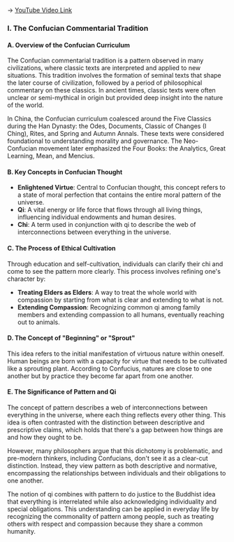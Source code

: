 -> [YouTube Video Link](https://www.youtube.com/watch?v=u_q4_BfmMzE&list=PLFZtry6b0WR7o6UF9_7jZwW_YtptlDm8P&index=18&pp=iAQB)

### I. The Confucian Commentarial Tradition
#### A. Overview of the Confucian Curriculum

The Confucian commentarial tradition is a pattern observed in many civilizations, where classic texts are interpreted and applied to new situations. This tradition involves the formation of seminal texts that shape the later course of civilization, followed by a period of philosophical commentary on these classics. In ancient times, classic texts were often unclear or semi-mythical in origin but provided deep insight into the nature of the world.

In China, the Confucian curriculum coalesced around the Five Classics during the Han Dynasty: the Odes, Documents, Classic of Changes (I Ching), Rites, and Spring and Autumn Annals. These texts were considered foundational to understanding morality and governance. The Neo-Confucian movement later emphasized the Four Books: the Analytics, Great Learning, Mean, and Mencius.

#### B. Key Concepts in Confucian Thought

*   **Enlightened Virtue**: Central to Confucian thought, this concept refers to a state of moral perfection that contains the entire moral pattern of the universe.
*   **Qi**: A vital energy or life force that flows through all living things, influencing individual endowments and human desires.
*   **Chi**: A term used in conjunction with qi to describe the web of interconnections between everything in the universe.

#### C. The Process of Ethical Cultivation

Through education and self-cultivation, individuals can clarify their chi and come to see the pattern more clearly. This process involves refining one's character by:

*   **Treating Elders as Elders**: A way to treat the whole world with compassion by starting from what is clear and extending to what is not.
*   **Extending Compassion**: Recognizing common qi among family members and extending compassion to all humans, eventually reaching out to animals.

#### D. The Concept of "Beginning" or "Sprout"

This idea refers to the initial manifestation of virtuous nature within oneself. Human beings are born with a capacity for virtue that needs to be cultivated like a sprouting plant. According to Confucius, natures are close to one another but by practice they become far apart from one another.

#### E. The Significance of Pattern and Qi

The concept of pattern describes a web of interconnections between everything in the universe, where each thing reflects every other thing. This idea is often contrasted with the distinction between descriptive and prescriptive claims, which holds that there's a gap between how things are and how they ought to be.

However, many philosophers argue that this dichotomy is problematic, and pre-modern thinkers, including Confucians, don't see it as a clear-cut distinction. Instead, they view pattern as both descriptive and normative, encompassing the relationships between individuals and their obligations to one another.

The notion of qi combines with pattern to do justice to the Buddhist idea that everything is interrelated while also acknowledging individuality and special obligations. This understanding can be applied in everyday life by recognizing the commonality of pattern among people, such as treating others with respect and compassion because they share a common humanity.